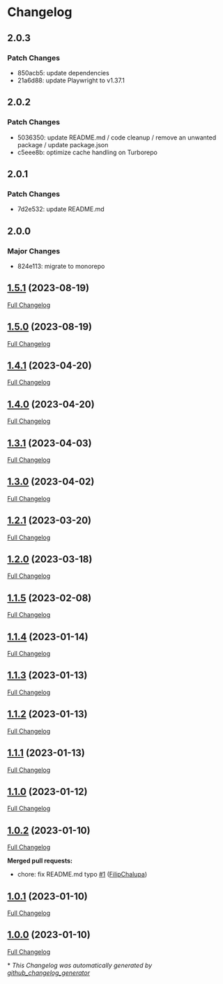 # Changelog

## 2.0.3

### Patch Changes

- 850acb5: update dependencies
- 21a6d88: update Playwright to v1.37.1

## 2.0.2

### Patch Changes

- 5036350: update README.md / code cleanup / remove an unwanted package / update package.json
- c5eee8b: optimize cache handling on Turborepo

## 2.0.1

### Patch Changes

- 7d2e532: update README.md

## 2.0.0

### Major Changes

- 824e113: migrate to monorepo

## [1.5.1](https://github.com/sectsect/solid-hiding-header/tree/1.5.1) (2023-08-19)

[Full Changelog](https://github.com/sectsect/solid-hiding-header/compare/1.5.0...1.5.1)

## [1.5.0](https://github.com/sectsect/solid-hiding-header/tree/1.5.0) (2023-08-19)

[Full Changelog](https://github.com/sectsect/solid-hiding-header/compare/1.4.1...1.5.0)

## [1.4.1](https://github.com/sectsect/solid-hiding-header/tree/1.4.1) (2023-04-20)

[Full Changelog](https://github.com/sectsect/solid-hiding-header/compare/1.4.0...1.4.1)

## [1.4.0](https://github.com/sectsect/solid-hiding-header/tree/1.4.0) (2023-04-20)

[Full Changelog](https://github.com/sectsect/solid-hiding-header/compare/1.3.1...1.4.0)

## [1.3.1](https://github.com/sectsect/solid-hiding-header/tree/1.3.1) (2023-04-03)

[Full Changelog](https://github.com/sectsect/solid-hiding-header/compare/1.3.0...1.3.1)

## [1.3.0](https://github.com/sectsect/solid-hiding-header/tree/1.3.0) (2023-04-02)

[Full Changelog](https://github.com/sectsect/solid-hiding-header/compare/1.2.1...1.3.0)

## [1.2.1](https://github.com/sectsect/solid-hiding-header/tree/1.2.1) (2023-03-20)

[Full Changelog](https://github.com/sectsect/solid-hiding-header/compare/1.2.0...1.2.1)

## [1.2.0](https://github.com/sectsect/solid-hiding-header/tree/1.2.0) (2023-03-18)

[Full Changelog](https://github.com/sectsect/solid-hiding-header/compare/1.1.5...1.2.0)

## [1.1.5](https://github.com/sectsect/solid-hiding-header/tree/1.1.5) (2023-02-08)

[Full Changelog](https://github.com/sectsect/solid-hiding-header/compare/1.1.4...1.1.5)

## [1.1.4](https://github.com/sectsect/solid-hiding-header/tree/1.1.4) (2023-01-14)

[Full Changelog](https://github.com/sectsect/solid-hiding-header/compare/1.1.3...1.1.4)

## [1.1.3](https://github.com/sectsect/solid-hiding-header/tree/1.1.3) (2023-01-13)

[Full Changelog](https://github.com/sectsect/solid-hiding-header/compare/1.1.2...1.1.3)

## [1.1.2](https://github.com/sectsect/solid-hiding-header/tree/1.1.2) (2023-01-13)

[Full Changelog](https://github.com/sectsect/solid-hiding-header/compare/1.1.1...1.1.2)

## [1.1.1](https://github.com/sectsect/solid-hiding-header/tree/1.1.1) (2023-01-13)

[Full Changelog](https://github.com/sectsect/solid-hiding-header/compare/1.1.0...1.1.1)

## [1.1.0](https://github.com/sectsect/solid-hiding-header/tree/1.1.0) (2023-01-12)

[Full Changelog](https://github.com/sectsect/solid-hiding-header/compare/1.0.2...1.1.0)

## [1.0.2](https://github.com/sectsect/solid-hiding-header/tree/1.0.2) (2023-01-10)

[Full Changelog](https://github.com/sectsect/solid-hiding-header/compare/1.0.1...1.0.2)

**Merged pull requests:**

- chore: fix README.md typo [\#1](https://github.com/sectsect/solid-hiding-header/pull/1) ([FilipChalupa](https://github.com/FilipChalupa))

## [1.0.1](https://github.com/sectsect/solid-hiding-header/tree/1.0.1) (2023-01-10)

[Full Changelog](https://github.com/sectsect/solid-hiding-header/compare/1.0.0...1.0.1)

## [1.0.0](https://github.com/sectsect/solid-hiding-header/tree/1.0.0) (2023-01-10)

[Full Changelog](https://github.com/sectsect/solid-hiding-header/compare/04ef2ad839ec935392b687dfe7503e09ab5740d5...1.0.0)

\* _This Changelog was automatically generated by [github_changelog_generator](https://github.com/github-changelog-generator/github-changelog-generator)_
